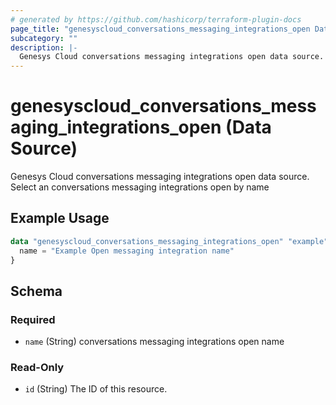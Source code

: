 ```yaml
---
# generated by https://github.com/hashicorp/terraform-plugin-docs
page_title: "genesyscloud_conversations_messaging_integrations_open Data Source - terraform-provider-genesyscloud"
subcategory: ""
description: |-
  Genesys Cloud conversations messaging integrations open data source. Select an conversations messaging integrations open by name
---
```


# genesyscloud_conversations_messaging_integrations_open (Data Source)

Genesys Cloud conversations messaging integrations open data source. Select an conversations messaging integrations open by name

## Example Usage

```terraform
data "genesyscloud_conversations_messaging_integrations_open" "example" {
  name = "Example Open messaging integration name"
}
```

<!-- schema generated by tfplugindocs -->
## Schema

### Required

- `name` (String) conversations messaging integrations open name

### Read-Only

- `id` (String) The ID of this resource.
